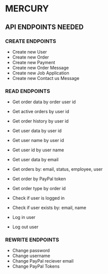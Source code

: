 # MERCURY

## API ENDPOINTS NEEDED
### CREATE ENDPOINTS
- Create new User
- Create new Order
- Create new Payment
- Create new Order Message
- Create new Job Application
- Create new Contact us Message

### READ ENDPOINTS
- Get order data by order user id
- Get active orders by user id
- Get order history by user id
- Get user data by user id
- Get user name by user id
- Get user id by user name
- Get user data by email
- Get orders by: email, status, employee, user
- Get order by PayPal token
- Get order type by order id


- Check if user is logged in
- Check if user exists by: email, name

- Log in user
- Log out user
### REWRITE ENDPOINTS
- Change password
- Change username
- Change PayPal reciever email
- Change PayPal Tokens
